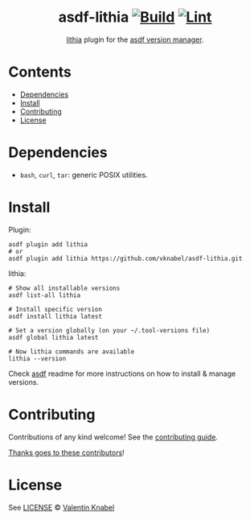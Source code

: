 <div align="center">

# asdf-lithia [![Build](https://github.com/vknabel/asdf-lithia/actions/workflows/build.yml/badge.svg)](https://github.com/vknabel/asdf-lithia/actions/workflows/build.yml) [![Lint](https://github.com/vknabel/asdf-lithia/actions/workflows/lint.yml/badge.svg)](https://github.com/vknabel/asdf-lithia/actions/workflows/lint.yml)

[lithia](https://github.com/vknabel/lithia) plugin for the [asdf version manager](https://asdf-vm.com).

</div>

# Contents

- [Dependencies](#dependencies)
- [Install](#install)
- [Contributing](#contributing)
- [License](#license)

# Dependencies

- `bash`, `curl`, `tar`: generic POSIX utilities.

# Install

Plugin:

```shell
asdf plugin add lithia
# or
asdf plugin add lithia https://github.com/vknabel/asdf-lithia.git
```

lithia:

```shell
# Show all installable versions
asdf list-all lithia

# Install specific version
asdf install lithia latest

# Set a version globally (on your ~/.tool-versions file)
asdf global lithia latest

# Now lithia commands are available
lithia --version
```

Check [asdf](https://github.com/asdf-vm/asdf) readme for more instructions on how to
install & manage versions.

# Contributing

Contributions of any kind welcome! See the [contributing guide](contributing.md).

[Thanks goes to these contributors](https://github.com/vknabel/asdf-lithia/graphs/contributors)!

# License

See [LICENSE](LICENSE) © [Valentin Knabel](https://github.com/vknabel/)
